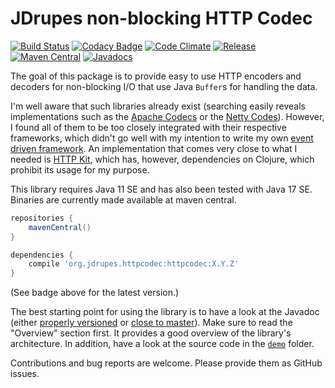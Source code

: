 JDrupes non-blocking HTTP Codec
===============================

[![Build Status](https://github.com/mnlipp/jdrupes-httpcodec/actions/workflows/main.yml/badge.svg)](https://github.com/mnlipp/jdrupes-httpcodec/actions) 
[![Codacy Badge](https://api.codacy.com/project/badge/Grade/0d9e648d1d904ec6a1f0ca713ca30c5c)](https://www.codacy.com/app/mnlipp/jdrupes-httpcodec?utm_source=github.com&amp;utm_medium=referral&amp;utm_content=mnlipp/jdrupes-httpcodec&amp;utm_campaign=Badge_Grade)
[![Code Climate](https://lima.codeclimate.com/github/mnlipp/jdrupes-httpcodec/badges/gpa.svg)](https://lima.codeclimate.com/github/mnlipp/jdrupes-httpcodec)
[![Release](https://jitpack.io/v/mnlipp/jdrupes-httpcodec.svg)](https://jitpack.io/#mnlipp/jdrupes-httpcodec)
[![Maven Central](https://img.shields.io/maven-central/v/org.jdrupes.httpcodec/httpcodec.svg)](http://search.maven.org/#search%7Cga%7C1%7Cg%3A%22org.jdrupes.httpcodec%22)
[![Javadocs](https://www.javadoc.io/badge/org.jdrupes.httpcodec/httpcodec.svg)](https://www.javadoc.io/doc/org.jdrupes.httpcodec/httpcodec)

The goal of this package is to provide easy to use HTTP 
encoders and decoders for non-blocking I/O
that use Java `Buffer`s for handling the data.

I'm well aware that such libraries already exist (searching easily reveals
implementations such as the 
[Apache Codecs](https://hc.apache.org/httpcomponents-core-ga/httpcore-nio/apidocs/org/apache/http/impl/nio/codecs/package-summary.html) 
or the 
[Netty Codes](http://netty.io/4.0/api/io/netty/handler/codec/http/package-summary.html)).
However, I found all of them to be too closely integrated with their respective
frameworks, which didn't go well with my intention to write my own
[event driven framework](http://mnlipp.github.io/jgrapes/). 
An implementation that comes very close to what I needed is 
[HTTP Kit](https://github.com/http-kit/http-kit), which has, however,
dependencies on Clojure, which prohibit its usage for my purpose.

This library requires Java 11 SE and has also been tested with Java 17 SE.
Binaries are currently made available at maven central.

```gradle
repositories {
	mavenCentral()
}

dependencies {
	compile 'org.jdrupes.httpcodec:httpcodec:X.Y.Z'
}
```

(See badge above for the latest version.) 

The best starting point for using the library is to have a look at the Javadoc (either 
[properly versioned](https://www.javadoc.io/doc/org.jdrupes.httpcodec/httpcodec/)
or [close to master](https://mnlipp.github.io/jdrupes-httpcodec/javadoc/index.html)).
Make sure to read the "Overview" section first. It provides a good overview of
the library's architecture. In addition, have a look  at the source code in the 
[`demo`](https://github.com/mnlipp/jdrupes-httpcodec/tree/master/demo/org/jdrupes/httpcodec/demo) folder.

Contributions and bug reports are welcome. Please provide them as
GitHub issues.
